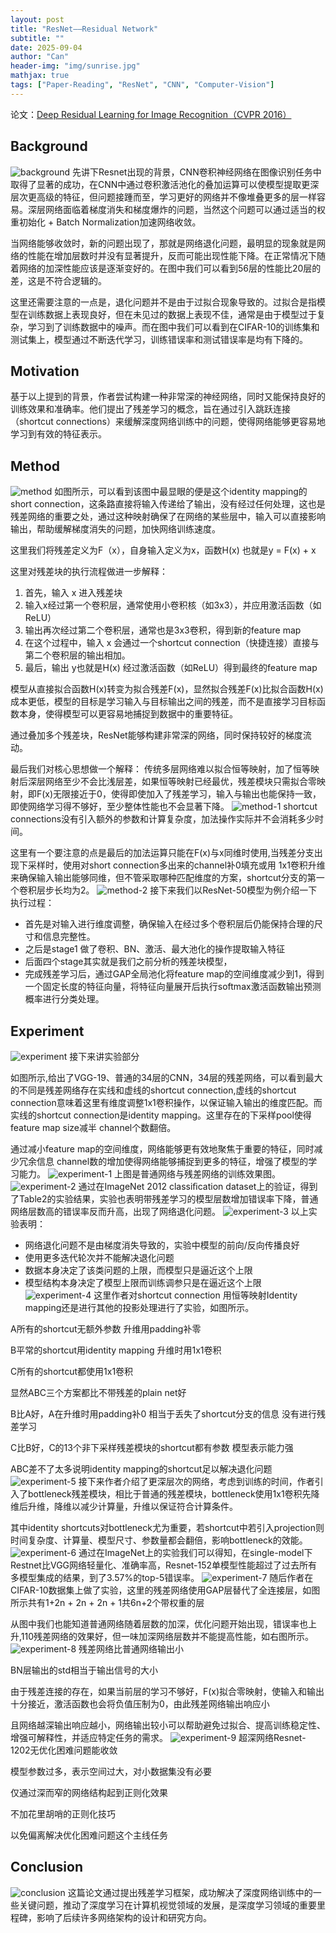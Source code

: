 ```yaml
---
layout: post
title: "ResNet——Residual Network"
subtitle: ""
date: 2025-09-04
author: "Can"
header-img: "img/sunrise.jpg"
mathjax: true
tags: ["Paper-Reading", "ResNet", "CNN", "Computer-Vision"]
---
```


论文：[Deep Residual Learning for Image Recognition（CVPR 2016）](https://arxiv.org/abs/1512.03385)

## Background
![background](/img/in-post/image-amfd.png)
先讲下Resnet出现的背景，CNN卷积神经网络在图像识别任务中取得了显著的成功，在CNN中通过卷积激活池化的叠加运算可以使模型提取更深层次更高级的特征，但问题接踵而至，学习更好的网络并不像堆叠更多的层一样容易。深层网络面临着梯度消失和梯度爆炸的问题，当然这个问题可以通过适当的权重初始化 + Batch Normalization加速网络收敛。

当网络能够收敛时，新的问题出现了，那就是网络退化问题，最明显的现象就是网络的性能在增加层数时并没有显著提升，反而可能出现性能下降。在正常情况下随着网络的加深性能应该是逐渐变好的。在图中我们可以看到56层的性能比20层的差，这是不符合逻辑的。

这里还需要注意的一点是，退化问题并不是由于过拟合现象导致的。过拟合是指模型在训练数据上表现良好，但在未见过的数据上表现不佳，通常是由于模型过于复杂，学习到了训练数据中的噪声。而在图中我们可以看到在CIFAR-10的训练集和测试集上，模型通过不断迭代学习，训练错误率和测试错误率是均有下降的。

## Motivation
基于以上提到的背景，作者尝试构建一种非常深的神经网络，同时又能保持良好的训练效果和准确率。他们提出了残差学习的概念，旨在通过引入跳跃连接（shortcut connections）来缓解深度网络训练中的问题，使得网络能够更容易地学习到有效的特征表示。

## Method
![method](/img/in-post/image-wryn.png)
如图所示，可以看到该图中最显眼的便是这个identity mapping的short connection，这条路直接将输入传递给了输出，没有经过任何处理，这也是残差网络的重要之处，通过这种映射确保了在网络的某些层中，输入可以直接影响输出，帮助缓解梯度消失的问题，加快网络训练速度。

这里我们将残差定义为F（x），自身输入定义为x，函数H(x) 也就是y = F(x) + x

这里对残差块的执行流程做进一步解释：
1. 首先，输入 x 进入残差块
2. 输入x经过第一个卷积层，通常使用小卷积核（如3x3），并应用激活函数（如ReLU）
3. 输出再次经过第二个卷积层，通常也是3x3卷积，得到新的feature map
4. 在这个过程中，输入 x 会通过一个shortcut connection（快捷连接）直接与第二个卷积层的输出相加。
5. 最后，输出 y也就是H(x) 经过激活函数（如ReLU）得到最终的feature map

模型从直接拟合函数H(x)转变为拟合残差F(x)，显然拟合残差F(x)比拟合函数H(x)成本更低，模型的目标是学习输入与目标输出之间的残差，而不是直接学习目标函数本身，使得模型可以更容易地捕捉到数据中的重要特征。

通过叠加多个残差块，ResNet能够构建非常深的网络，同时保持较好的梯度流动。

最后我们对核心思想做一个解释：
传统多层网络难以拟合恒等映射，加了恒等映射后深层网络至少不会比浅层差，如果恒等映射已经最优，残差模块只需拟合零映射，即F(x)无限接近于0，使得即使加入了残差学习，输入与输出也能保持一致，即使网络学习得不够好，至少整体性能也不会显著下降。
![method-1](/img/in-post/image-uvym.png)
shortcut connections没有引入额外的参数和计算复杂度，加法操作实际并不会消耗多少时间。

这里有一个要注意的点是最后的加法运算只能在F(x)与x同维时使用,当残差分支出现下采样时，使用对short connection多出来的channel补0填充或用 1x1卷积升维来确保输入输出能够同维，但不管采取哪种匹配维度的方案，shortcut分支的第一个卷积层步长均为2。
![method-2](/img/in-post/image-oxfw.png)
接下来我们以ResNet-50模型为例介绍一下执行过程：
* 首先是对输入进行维度调整，确保输入在经过多个卷积层后仍能保持合理的尺寸和信息完整性。
* 之后是stage1 做了卷积、BN、激活、最大池化的操作提取输入特征
* 后面四个stage其实就是我们之前分析的残差块模型，
* 完成残差学习后，通过GAP全局池化将feature map的空间维度减少到1，得到一个固定长度的特征向量，将特征向量展开后执行softmax激活函数输出预测概率进行分类处理。

## Experiment
![experiment](/img/in-post/image-qgto.png)
接下来讲实验部分

如图所示,给出了VGG-19、普通的34层的CNN，34层的残差网络，可以看到最大的不同是残差网络存在实线和虚线的shortcut connection,虚线的shortcut connection意味着这里有维度调整1x1卷积操作，以保证输入输出的维度匹配。而实线的shortcut connection是identity mapping。这里存在的下采样pool使得feature map size减半 channel个数翻倍。

通过减小feature map的空间维度，网络能够更有效地聚焦于重要的特征，同时减少冗余信息 channel数的增加使得网络能够捕捉到更多的特征，增强了模型的学习能力。
![experiment-1](/img/in-post/image-mvcq.png)
上图是普通网络与残差网络的训练效果图。
![experiment-2](/img/in-post/image-uorp.png)
通过在ImageNet 2012 classiﬁcation dataset上的验证，得到了Table2的实验结果，实验也表明带残差学习的模型层数增加错误率下降，普通网络层数高的错误率反而升高，出现了网络退化问题。
![experiment-3](/img/in-post/image-wuuy.png)
以上实验表明：
* 网络退化问题不是由梯度消失导致的，实验中模型的前向/反向传播良好
* 使用更多迭代轮次并不能解决退化问题
* 数据本身决定了该类问题的上限，而模型只是逼近这个上限
* 模型结构本身决定了模型上限而训练调参只是在逼近这个上限
![experiment-4](/img/in-post/image-zkcl.png)
这里作者对shortcut connection 用恒等映射Identity mapping还是进行其他的投影处理进行了实验，如图所示。

A所有的shortcut无额外参数 升维用padding补零

B平常的shortcut用identity mapping 升维时用1x1卷积

C所有的shortcut都使用1x1卷积

显然ABC三个方案都比不带残差的plain net好

B比A好，A在升维时用padding补0 相当于丢失了shortcut分支的信息 没有进行残差学习

C比B好，C的13个非下采样残差模块的shortcut都有参数 模型表示能力强

ABC差不了太多说明identity mapping的shortcut足以解决退化问题
![experiment-5](/img/in-post/image-wqly.png)
接下来作者介绍了更深层次的网络，考虑到训练的时间，作者引入了bottleneck残差模块，相比于普通的残差模块，bottleneck使用1x1卷积先降维后升维，降维以减少计算量，升维以保证符合计算条件。

其中identity shortcuts对bottleneck尤为重要，若shortcut中若引入projection则时间复杂度、计算量、模型尺寸、参数量都会翻倍，影响bottleneck的效能。
![experiment-6](/img/in-post/image-psab.png)
通过在ImageNet上的实验我们可以得知，在single-model下Restnet比VGG网络轻量化、准确率高，Resnet-152单模型性能超过了过去所有多模型集成的结果，到了3.57%的top-5错误率。
![experiment-7](/img/in-post/image-qdal.png)
随后作者在CIFAR-10数据集上做了实验，这里的残差网络使用GAP层替代了全连接层，如图所示共有1+2n + 2n + 2n + 1共6n+2个带权重的层

从图中我们也能知道普通网络随着层数的加深，优化问题开始出现，错误率也上升,110残差网络的效果好，但一味加深网络层数并不能提高性能，如右图所示。
![experiment-8](/img/in-post/image-yywt.png)
残差网络比普通网络输出小

BN层输出的std相当于输出信号的大小

由于残差连接的存在，如果当前层的学习不够好，F(x)拟合零映射，使输入和输出十分接近，激活函数也会将负值压制为0，由此残差网络输出响应小

且网络越深输出响应越小，网络输出较小可以帮助避免过拟合、提高训练稳定性、增强可解释性，并适应特定任务的需求。
![experiment-9](/img/in-post/image-sxuf.png)
超深网络Resnet-1202无优化困难问题能收敛

模型参数过多，表示空间过大，对小数据集没有必要

仅通过深而窄的网络结构起到正则化效果

不加花里胡哨的正则化技巧

以免偏离解决优化困难问题这个主线任务

## Conclusion
![conclusion](/img/in-post/image-mvop.png)
这篇论文通过提出残差学习框架，成功解决了深度网络训练中的一些关键问题，推动了深度学习在计算机视觉领域的发展，是深度学习领域的重要里程碑，影响了后续许多网络架构的设计和研究方向。

